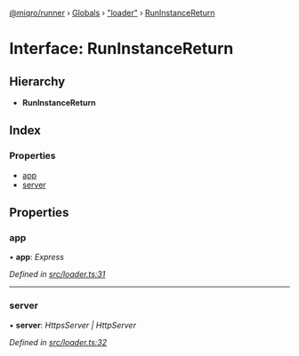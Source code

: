 [@miqro/runner](../README.md) › [Globals](../globals.md) › ["loader"](../modules/_loader_.md) › [RunInstanceReturn](_loader_.runinstancereturn.md)

# Interface: RunInstanceReturn

## Hierarchy

* **RunInstanceReturn**

## Index

### Properties

* [app](_loader_.runinstancereturn.md#app)
* [server](_loader_.runinstancereturn.md#server)

## Properties

###  app

• **app**: *Express*

*Defined in [src/loader.ts:31](https://github.com/claukers/miqro-runner/blob/a5c7dd4/src/loader.ts#L31)*

___

###  server

• **server**: *HttpsServer | HttpServer*

*Defined in [src/loader.ts:32](https://github.com/claukers/miqro-runner/blob/a5c7dd4/src/loader.ts#L32)*
